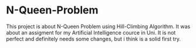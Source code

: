 # N-Queen-Problem
This project is about N-Queen Problem using Hill-Climbing Algorithm. It was about an assigment for my Artificial Intelligence cource in Uni.
It is not perfect and definitely needs some changes, but i think is a solid first try.
